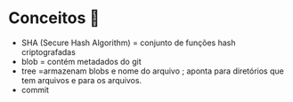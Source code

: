 # Conceitos :bookmark:

- SHA (Secure Hash Algorithm) = conjunto de funções hash criptografadas
- blob = contém metadados do git
- tree =armazenam blobs e nome do arquivo ; aponta para diretórios que tem arquivos e para os arquivos.
- commit 